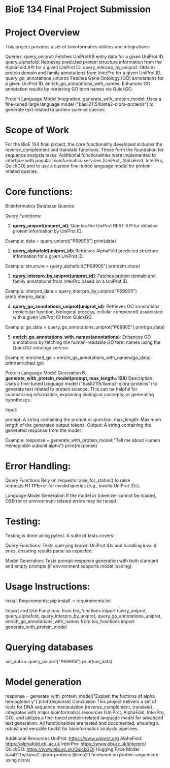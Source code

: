# BioE 134 Final Project Submission
# Project Overview
This project provides a set of bioinformatics utilities and integrations:

Queries:
query_uniprot: Fetches UniProtKB entry data for a given UniProt ID.
query_alphafold: Retrieves predicted protein structure information from the AlphaFold API for a given UniProt ID.
query_interpro_by_uniprot: Obtains protein domain and family annotations from InterPro for a given UniProt ID.
query_go_annotations_uniprot: Fetches Gene Ontology (GO) annotations for a given UniProt ID.
enrich_go_annotations_with_names: Enhances GO annotation results by retrieving GO term names via QuickGO.

Protein Language Model Integration:
generate_with_protein_model: Uses a fine-tuned large language model ("basil2115/llama2-qlora-proteins") to generate text related to protein science queries.

# Scope of Work
For the BioE 134 final project, the core functionality developed includes the reverse_complement and translate functions. These form the foundation for sequence analysis tasks. Additional functionalities were implemented to interface with popular bioinformatics services (UniProt, AlphaFold, InterPro, QuickGO) and to use a custom fine-tuned language model for protein-related queries.

# Core functions:

Bioinformatics Database Queries

Query Functions:
1. **query_uniprot(uniprot_id)**:
Queries the UniProt REST API for detailed protein information by UniProt ID.

Example:
data = query_uniprot("P69905")
print(data)

2. **query_alphafold(uniprot_id)**:
Retrieves AlphaFold predicted structure information for a given UniProt ID.

Example:
structure = query_alphafold("P69905")
print(structure)

3. **query_interpro_by_uniprot(uniprot_id)**:
Fetches protein domain and family annotations from InterPro based on a UniProt ID.

Example:
interpro_data = query_interpro_by_uniprot("P69905")
print(interpro_data)

4. **query_go_annotations_uniprot(uniprot_id)**:
Retrieves GO annotations (molecular function, biological process, cellular component) associated with a given UniProt ID from QuickGO.

Example:
go_data = query_go_annotations_uniprot("P69905")
print(go_data)

5. **enrich_go_annotations_with_names(annotations)**:
Enhances GO annotations by fetching the human-readable GO term names using the QuickGO ontology service.

Example:
enriched_go = enrich_go_annotations_with_names(go_data)
print(enriched_go)

Protein Language Model Generation
6. **generate_with_protein_model(prompt, max_length=128)**
Description:
Uses a fine-tuned language model ("basil2115/llama2-qlora-proteins") to generate text related to protein science. This can be helpful for summarizing information, explaining biological concepts, or generating hypotheses.

Input:

prompt: A string containing the prompt or question.
max_length: Maximum length of the generated output tokens.
Output:
A string containing the generated response from the model.

Example:
response = generate_with_protein_model("Tell me about Human Hemoglobin subunit alpha")
print(response)

# Error Handling:
Query Functions
Rely on requests.raise_for_status() to raise requests.HTTPError for invalid queries (e.g., invalid UniProt IDs).

Language Model Generation
If the model or tokenizer cannot be loaded, OSError or environment-related errors may be raised.

# Testing:
Testing is done using pytest. A suite of tests covers:

Query Functions:
Tests querying known UniProt IDs and handling invalid ones, ensuring results parse as expected.

Model Generation:
Tests prompt-response generation with both standard and empty prompts (if environment supports model loading).

# Usage Instructions:

Install Requirements:
pip install -r requirements.txt

Import and Use Functions:
from bio_functions import query_uniprot, query_alphafold, query_interpro_by_uniprot, query_go_annotations_uniprot, enrich_go_annotations_with_names
from bio_functions import generate_with_protein_model

# Querying databases
uni_data = query_uniprot("P69905")
print(uni_data)

# Model generation
response = generate_with_protein_model("Explain the fuctions of alpha hemoglobin y")
print(response)
Conclusion
This project delivers a set of tools for DNA sequence manipulation (reverse_complement, translate), integrates with major bioinformatics resources (UniProt, AlphaFold, InterPro, GO), and utilizes a fine-tuned protein-related language model for advanced text generation. All functionalities are tested and documented, ensuring a robust and versatile toolkit for bioinformatics analysis pipelines.

Additional Resources
UniProt: https://www.uniprot.org
AlphaFold: https://alphafold.ebi.ac.uk
InterPro: https://www.ebi.ac.uk/interpro/
QuickGO: https://www.ebi.ac.uk/QuickGO/
Hugging Face Model: basil2115/llama2-qlora-proteins (llama2 I finetuned on protein sequences using qlora)
